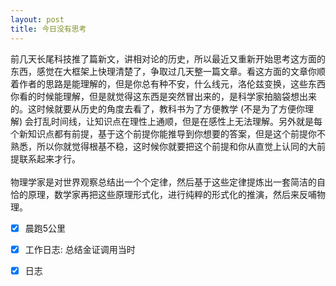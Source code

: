 ```yaml
---
layout: post
title: 今日没有思考
---
```

前几天长尾科技推了篇新文，讲相对论的历史，所以最近又重新开始思考这方面的东西，感觉在大框架上快理清楚了，争取过几天整一篇文章。看这方面的文章你顺着作者的思路是能理解的，但是你总有种不安，什么线元，洛伦兹变换，这些东西你看的时候能理解，但是就觉得这东西是突然冒出来的，是科学家拍脑袋想出来的。这时候就要从历史的角度去看了，教科书为了方便教学 (不是为了方便你理解) 会打乱时间线，让知识点在理性上通顺，但是在感性上无法理解。另外就是每个新知识点都有前提，基于这个前提你能推导到你想要的答案，但是这个前提你不熟悉，所以你就觉得根基不稳，这时候你就要把这个前提和你从直觉上认同的大前提联系起来才行。<br />
<br />物理学家是对世界观察总结出一个个定律，然后基于这些定律提炼出一套简洁的自恰的原理，数学家再把这些原理形式化，进行纯粹的形式化的推演，然后来反哺物理。<br />

- [x] 晨跑5公里
- [x] 工作日志: 总结金证调用当时
- [x] 日志

